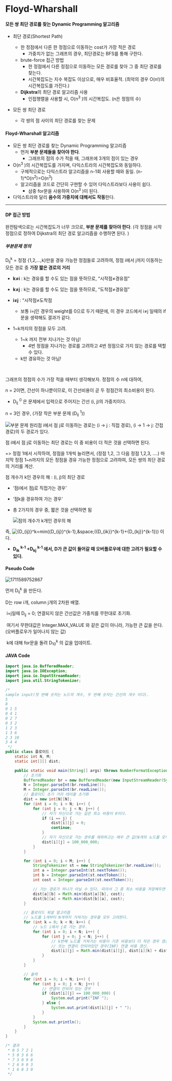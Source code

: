 # Floyd-Wharshall

#### 모든 쌍 최단 경로를 찾는 Dynamic Programming 알고리즘

- 최단 경로(Shortest Path)
  - 한 정점에서 다른 한 정점으로 이동하는 cost가 가장 적은 경로
    - 가중치가 없는 그래프의 경우, 최단경로는 BFS를 통해 구한다.
  - brute-force 접근 방법
    - 한 정점에서 다른 정점으로 이동하는 모든 경로를 찾아 그 중 최단 경로를 찾는다.
    - 시간복잡도는 지수 복잡도 이상으로, 매우 비효율적. (최악의 경우 O(n!)의 시간복잡도를 가진다.)
  - **Dijkstra**의 최단 경로 알고리즘 사용
    - 인접행렬을 사용할 시, O(n<sup>3</sup> )의 시간복잡도. (n은 정점의 수)

- 모든 쌍 최단 경로
  - 각 쌍의 점 사이의 최단 경로를 찾는 문제



#### Floyd-Wharshall 알고리즘

- 모든 쌍 최단 경로를 찾는 Dynamic Programming 알고리즘
  - 먼저 **부분 문제들을 찾아야 한다**.
    - 그래프의 점의 수가 적을 때, 그래프에 3개의 점이 있는 경우
- O(n<sup>3</sup> )의 시간복잡도를 가지며, 다익스트라의 시간복잡도와 동일하다.
  - 구체적으로는 다익스트라 알고리즘을 n-1회 사용할 때와 동일. (n-1)*O(n<sup>2</sup>)=O(n<sup>3</sup>)
  - 알고리즘을 코드로 간단히 구현할 수 있어 다익스트라보다 사용이 쉽다. 
    - 삼중 for문을 사용하여 O(n<sup>3</sup> )이 된다.
- 다익스트라와 달리 **음수의 가중치에 대해서도 작동**한다.

---

#### DP  접근 방법

완전탐색으로는 시간복잡도가 너무 크므로, **부분 문제를 찾아야 한다**. (각 정점을 시작 정점으로 정하여 Dijkstra의 최단 경로 알고리즘을 수행하면 된다. )

##### 부분문제 정의

D<sub>ij</sub><sup>k</sup> = 정점 {1,2,...,k}만을 경유 가능한 정점들로 고려하여, 정점 i에서 j까지 이동하는 모든 경로 중 **가장 짧은 경로의 거리**

- **k≠i** : k는 경유를 할 수도 있는 점을 뜻하므로, “시작점≠경유점”
- **k≠j** : k는 경유를 할 수도 있는 점을 뜻하므로, “도착점≠경유점”
- **i≠j** : “시작점≠도착점
  - 보통 i=j인 경우의 weight를 0으로 두기 때문에, 이 경우 코드에서 i≠j 일때의 if문을 생략해도 결과가 같다.

- 1~k까지의 정점을 모두 고려. 
  - 1~k 까지 전부 지나가는 것 아님! 
    - 4번 정점을 지나가는 경로를 고려하고 4번 정점으로 가지 않는 경로를 택할 수 있다.
  - k만 경유하는 것 아님!

<br>

그래프의 정점의 수가 가장 적을 때부터 생각해보자. 정점의 수 n에 대하여, 

n = 2이면, 간선이 하나뿐이므로, 이 간선비용이 곧 두 정점간의 최소비용이 된다.

- D<sub>ij</sub> <sup>0</sup> 은 문제에서 입력으로 주어지는 간선 (i, j)의 가중치이다. 

n = 3인 경우, (가장 작은 부분 문제 (D<sub>ij</sub> <sup>1</sup>)) 

![부분 문제 원리](https://taegyunwoo.github.io/assets/img/2021-07-23-ALGORITHM_DP_AllPairsShortestPaths/Untitled%2052.png)점 i에서 점 j로 이동하는 경로는 (i -> j : 직접 경로), (i -> 1 -> j: 간접 경로)의 두 경로가 있다. 

점 i에서 점 j로 이동하는 최단 경로는 이 중 비용이 더 적은 것을 선택하면 된다.

=> 정점 1에서 시작하여, 정점을 1개씩 늘리면서, (정점 1,2, 그 다음 정점 1,2,3, ....) 마지막 정점 1~n까지의 모든 정점을 경유 가능한 정점으로 고려하여, 모든 쌍의 최단 경로의 거리를 계산.



점 개수가 k인 경우의 해 : (i, j)의 최단 경로

- ‘점i에서 점j로 직접가는 경우’

- ‘점k을 경유하여 가는 경우’

- 총 2가지의 경우 중, 짧은 것을 선택하면 됨

  ![점의 개수가 k개인 경우의 해](https://taegyunwoo.github.io/assets/img/2021-07-23-ALGORITHM_DP_AllPairsShortestPaths/Untitled%2054.png)

즉,  ![{D_{ij}}^k=min({D_{ij}}^{k-1},&space;({D_{ik}}^{k-1}+{D_{kj}}^{k-1}))](https://latex.codecogs.com/svg.image?{D_{ij}}^k=min({D_{ij}}^{k-1},&space;({D_{ik}}^{k-1}+{D_{kj}}^{k-1}))) 이다. 

- **D<sub>ik</sub> <sup>k-1</sup> +D<sub>kj</sub> <sup>k-1</sup>  에서, D가 큰 값이 들어갈 때 오버플로우에 대한 고려가 필요할 수 있다.**



#### Pseudo Code

![1711589752867](https://github.com/BongSangKim/tassel/assets/47958731/86a2f3b2-8eec-42e5-8071-799831970923)



먼저 D<sub>ij</sub><sup>k</sup> 을 만든다.

D는  row i개,  column j개의 2차원 배열.

​	i=j일때 D<sub>ij</sub> = 0; 연결되지 않은 간선값은 가중치를 무한대로 초기화.

​		여기서 무한대값은 Integer.MAX_VALUE  와 같은 값이 아니라, 가능한 큰 값을 쓴다. (오버플로우가 일어나지 않는 값)

​	k에 대해 for문을 돌려 D<sub>10</sub><sup>k</sup>  의 값을 업데이트.

 

#### JAVA Code

```java
import java.io.BufferedReader;
import java.io.IOException;
import java.io.InputStreamReader;
import java.util.StringTokenizer;

/*
sample input(첫 번째 숫자는 노드의 개수, 두 번째 숫자는 간선의 개수 이다).
5
8
0 1 5
0 4 1
0 2 7
0 3 2
1 2 3
1 3 6
2 3 10
3 4 4
 */
public class 플로이드 {
	static int N, M;
	static int[][] dist;

	public static void main(String[] args) throws NumberFormatException, IOException {
		// 초기화
		BufferedReader br = new BufferedReader(new InputStreamReader(System.in));
		N = Integer.parseInt(br.readLine());
		M = Integer.parseInt(br.readLine());
		// 플로이드 초기 거리 테이블 초기화
		dist = new int[N][N];
		for (int i = 0; i < N; i++) {
			for (int j = 0; j < N; j++) {
				// 자기 자신으로 가는 길은 최소 비용이 0이다.
				if (i == j) {
					dist[i][j] = 0;
					continue;
				}
				// 자기 자신으로 가는 경우를 제외하고는 매우 큰 값(N개의 노드를 모두 거쳐서 가더라도 더 큰 값).
				dist[i][j] = 100_000_000;
			}
		}

		for (int i = 0; i < M; i++) {
			StringTokenizer st = new StringTokenizer(br.readLine());
			int a = Integer.parseInt(st.nextToken());
			int b = Integer.parseInt(st.nextToken());
			int cost = Integer.parseInt(st.nextToken());

			// 가는 경로가 하나가 아닐 수 있다. 따라서 그 중 최소 비용을 저장해두면 된다.
			dist[a][b] = Math.min(dist[a][b], cost);
			dist[b][a] = Math.min(dist[b][a], cost);
		}

		// 플로이드 워셜 알고리즘
		// 노드를 1개부터 N개까지 거쳐가는 경우를 모두 고려한다.
		for (int k = 0; k < N; k++) {
			// 노드 i에서 j로 가는 경우.
			for (int i = 0; i < N; i++) {
				for (int j = 0; j < N; j++) {
					// k번째 노드를 거쳐가는 비용이 기존 비용보다 더 작은 경우 갱신
					// 또는 연결이 안되어있던 경우(INF) 연결 비용 갱신.
					dist[i][j] = Math.min(dist[i][j], dist[i][k] + dist[k][j]);
				}
			}
		}

		// 출력
		for (int i = 0; i < N; i++) {
			for (int j = 0; j < N; j++) {
				// 연결이 안되어 있는 경우
				if (dist[i][j] == 100_000_000) {
					System.out.print("INF ");
				} else {
					System.out.print(dist[i][j] + " ");
				}
			}
			System.out.println();
		}
	}
}

/* 결과
 * 0 5 7 2 1
 * 5 0 3 6 6
 * 7 3 0 9 8 
 * 2 6 9 0 3
 * 1 6 8 3 0
 */

```

